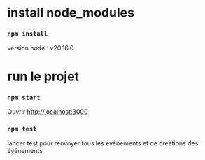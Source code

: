 # install node_modules

### `npm install`

version node : v20.16.0

# run le projet 


### `npm start`


Ouvrir [http://localhost:3000](http://localhost:3000) 


### `npm test`

lancer test pour renvoyer tous les événements et de creations des événements

